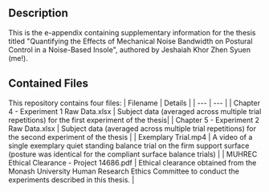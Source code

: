 ## Description
This is the e-appendix containing supplementary information for the thesis titled "Quantifying the Effects of Mechanical Noise Bandwidth on Postural Control in a Noise-Based Insole", authored by Jeshaiah Khor Zhen Syuen (me!). 

## Contained Files
This repository contains four files: 
| Filename | Details |
| --- | --- |
| Chapter 4 - Experiment 1 Raw Data.xlsx | Subject data (averaged across multiple trial repetitions) for the first experiment of the thesis|
| Chapter 5 - Experiment 2 Raw Data.xlsx | Subject data (averaged across multiple trial repetitions) for the second experiment of the thesis |
| Exemplary Trial.mp4 | A video of a single exemplary quiet standing balance trial on the firm support surface (posture was identical for the compliant surface balance trials) |
| MUHREC Ethical Clearance - Project 14686.pdf | Ethical clearance obtained from the Monash University Human Research Ethics Committee to conduct the experiments described in this thesis. |